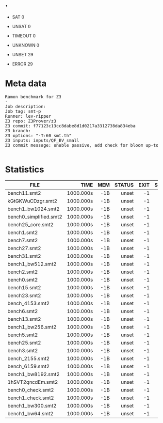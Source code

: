 # .

* SAT 0
* UNSAT 0
* TIMEOUT 0
* UNKNOWN 0

* UNSET 29

* ERROR 29

# Meta data

<pre>
Ramon benchmark for Z3
-
Job description: 
Job tag: smt-p
Runner: lev-ripper
Z3 repo: Z3Prover/z3
Z3 commit: f77123c13cc8dabe8d1d0217a3312738da834eba
Z3 branch: 
Z3 options: "-T:60 smt.th"
Z3 inputs: inputs/QF_BV_small
Z3 commit message: enable passive, add check for bloom up-to-date

</pre>


# Statistics
|FILE                                                         |TIME     |MEM        | STATUS   | EXIT | STDOUT | STDERR | 
|------------|----------:|---------:|-------------:| ----------:|--------|--------| 
|bench11.smt2                                                 | 1000.000s | -1B| unset | -1 |  |  |
|kGtGKWuCDzgr.smt2                                            | 1000.000s | -1B| unset | -1 |  |  |
|bench1_bw1024.smt2                                           | 1000.000s | -1B| unset | -1 |  |  |
|bench0_simplified.smt2                                       | 1000.000s | -1B| unset | -1 |  |  |
|bench25_core.smt2                                            | 1000.000s | -1B| unset | -1 |  |  |
|bench1.smt2                                                  | 1000.000s | -1B| unset | -1 |  |  |
|bench7.smt2                                                  | 1000.000s | -1B| unset | -1 |  |  |
|bench27.smt2                                                 | 1000.000s | -1B| unset | -1 |  |  |
|bench31.smt2                                                 | 1000.000s | -1B| unset | -1 |  |  |
|bench1_bw512.smt2                                            | 1000.000s | -1B| unset | -1 |  |  |
|bench2.smt2                                                  | 1000.000s | -1B| unset | -1 |  |  |
|bench0.smt2                                                  | 1000.000s | -1B| unset | -1 |  |  |
|bench15.smt2                                                 | 1000.000s | -1B| unset | -1 |  |  |
|bench23.smt2                                                 | 1000.000s | -1B| unset | -1 |  |  |
|bench_4153.smt2                                              | 1000.000s | -1B| unset | -1 |  |  |
|bench6.smt2                                                  | 1000.000s | -1B| unset | -1 |  |  |
|bench13.smt2                                                 | 1000.000s | -1B| unset | -1 |  |  |
|bench1_bw256.smt2                                            | 1000.000s | -1B| unset | -1 |  |  |
|bench5.smt2                                                  | 1000.000s | -1B| unset | -1 |  |  |
|bench25.smt2                                                 | 1000.000s | -1B| unset | -1 |  |  |
|bench3.smt2                                                  | 1000.000s | -1B| unset | -1 |  |  |
|bench_2155.smt2                                              | 1000.000s | -1B| unset | -1 |  |  |
|bench_6159.smt2                                              | 1000.000s | -1B| unset | -1 |  |  |
|bench1_bw8192.smt2                                           | 1000.000s | -1B| unset | -1 |  |  |
|1hSVT2qncdEm.smt2                                            | 1000.000s | -1B| unset | -1 |  |  |
|bench0_check.smt2                                            | 1000.000s | -1B| unset | -1 |  |  |
|bench1_check.smt2                                            | 1000.000s | -1B| unset | -1 |  |  |
|bench1_bw300.smt2                                            | 1000.000s | -1B| unset | -1 |  |  |
|bench1_bw64.smt2                                             | 1000.000s | -1B| unset | -1 |  |  |
